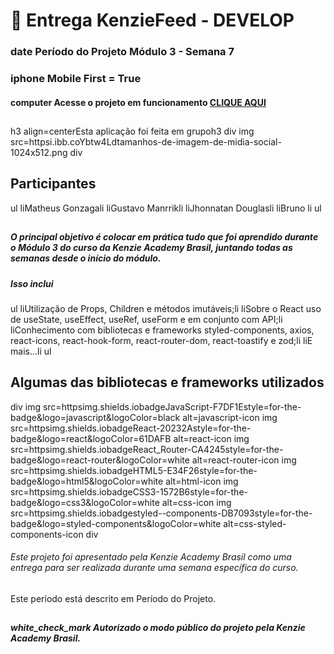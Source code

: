 # 🏁 Entrega KenzieFeed - DEVELOP

### date Período do Projeto Módulo 3 - Semana 7
### iphone Mobile First = True
#### computer Acesse o projeto em funcionamento [CLIQUE AQUI](httpswww.aindaestaemdesenvolvimentooprojetofinaldakenziefeed.com.br) 

## 

h3 align=centerEsta aplicação foi feita em grupoh3 
div
    img src=httpsi.ibb.coYbtw4Ldtamanhos-de-imagem-de-midia-social-1024x512.png 
div

## Participantes

ul
    liMatheus Gonzagali
    liGustavo Manrrikli
    liJhonnatan Douglasli
    liBruno li
ul

## 

##### O principal objetivo é colocar em prática tudo que foi aprendido durante o Módulo 3 do curso da Kenzie Academy Brasil, juntando todas as semanas desde o início do módulo.
##### Isso inclui

ul
    liUtilização de Props, Children e métodos imutáveis;li
    liSobre o React uso de useState, useEffect, useRef, useForm e em conjunto com API;li
    liConhecimento com bibliotecas e frameworks styled-components, axios, react-icons, react-hook-form, react-router-dom, react-toastify e zod;li
    liE mais...li
ul

## Algumas das bibliotecas e frameworks utilizados

div
    img src=httpsimg.shields.iobadgeJavaScript-F7DF1Estyle=for-the-badge&logo=javascript&logoColor=black alt=javascript-icon
    img src=httpsimg.shields.iobadgeReact-20232Astyle=for-the-badge&logo=react&logoColor=61DAFB alt=react-icon
    img src=httpsimg.shields.iobadgeReact_Router-CA4245style=for-the-badge&logo=react-router&logoColor=white alt=react-router-icon
    img src=httpsimg.shields.iobadgeHTML5-E34F26style=for-the-badge&logo=html5&logoColor=white alt=html-icon
    img src=httpsimg.shields.iobadgeCSS3-1572B6style=for-the-badge&logo=css3&logoColor=white alt=css-icon
    img src=httpsimg.shields.iobadgestyled--components-DB7093style=for-the-badge&logo=styled-components&logoColor=white alt=css-styled-components-icon
div

###### Este projeto foi apresentado pela Kenzie Academy Brasil como uma entrega para ser realizada durante uma semana específica do curso.
 Este período está descrito em Período do Projeto.
##
##### white_check_mark Autorizado o modo público do projeto pela Kenzie Academy Brasil.
